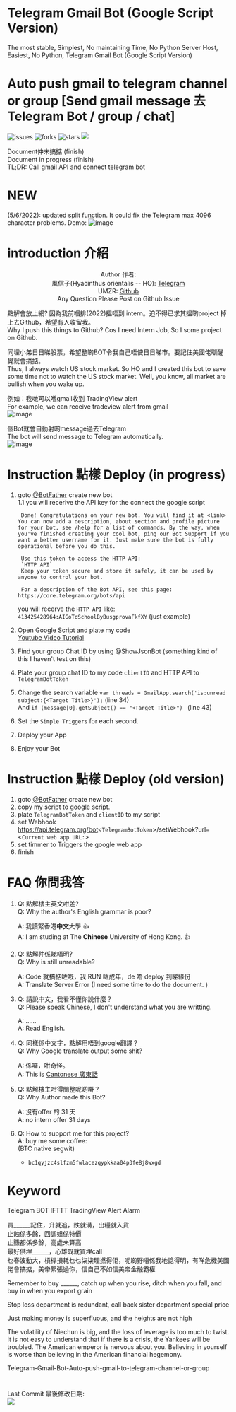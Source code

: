 # Telegram Gmail Bot (Google Script Version)

The most stable, Simplest, No maintaining Time, No Python Server Host, Easiest, No Python, Telegram Gmail Bot (Google Script Version) 

# Auto push gmail to telegram channel or group [Send gmail message 去 Telegram Bot / group / chat]
![issues](https://img.shields.io/github/issues/umzr/Auto-push-gmail-to-telegram-channel-or-group)
![forks](https://img.shields.io/github/forks/umzr/Auto-push-gmail-to-telegram-channel-or-group)
![stars](https://img.shields.io/github/stars/umzr/Auto-push-gmail-to-telegram-channel-or-group)
![](https://img.shields.io/github/license/umzr/Auto-push-gmail-to-telegram-channel-or-group)

Document仲未搞掂 (finish)  
Document in progress (finish)  
TL;DR: Call gmail API and connect telegram bot

# NEW 

(5/6/2022): updated split function. It could fix the Telegram max 4096 character problems.
    Demo:
    ![image](https://na.cx/i/Bm2Z99D.png)


# introduction 介紹

<p align="center">
    Author 作者:  
    </br> 
        風信子(Hyacinthus orientalis -- HO): <a href="https://t.me/TeleDele">Telegram</a>
    </br>
        UMZR: <a href="https://github.com/umzr">Github</a> 
    </br>
    Any Question Please Post on Github Issue
</p>

點解會放上網? 因為我前嗰排(2022)搵唔到 intern。迫不得已求其搵啲project 掉上去Github，希望有人收留我。  
Why I push this things to Github? Cos I need Intern Job, So I some project on Github.  
  
同埋小弟日日睇股票，希望整啲BOT令我自己唔使日日睇市。要記住美國佬瞓醒覺就會搞掂。  
Thus, I always watch US stock market. So HO and I created this bot to save some time not to watch the US stock market. Well, you know, all market are bullish when you wake up.

例如：我哋可以喺gmail收到 TradingView alert  
For example, we can receive tradeview alert from gmail  
![image](https://raw.githubusercontent.com/umzr/Auto-push-gmail-to-telegram-channel-or-group/main/src/image/tradingview_gmail.png?token=GHSAT0AAAAAABUVO6VCDGF6AIKGEH4CTQMAYUMWD2Q)  

個Bot就會自動射啲message過去Telegram  
The bot will send message to Telegram automatically.  
![image](https://raw.githubusercontent.com/umzr/Auto-push-gmail-to-telegram-channel-or-group/main/src/image/tradingview_notice.png?token=GHSAT0AAAAAABUVO6VCVJS7MCYXWZDJQKZWYUMWEDA)

# Instruction 點樣 Deploy (in progress)

1. goto [@BotFather](https://t.me/BotFather) create new bot  
1.1 you will recerive the API key for the connect the google script  

        Done! Congratulations on your new bot. You will find it at <link> You can now add a description, about section and profile picture for your bot, see /help for a list of commands. By the way, when you've finished creating your cool bot, ping our Bot Support if you want a better username for it. Just make sure the bot is fully operational before you do this.

        Use this token to access the HTTP API:
        `HTTP API`
        Keep your token secure and store it safely, it can be used by anyone to control your bot.

        For a description of the Bot API, see this page: https://core.telegram.org/bots/api

    you will recerve the `HTTP API` like:  
            `413425428964:AIGoToSchoolByBusgprovaFkfXY` (just example)  

2. Open Google Script and plate my code  
    [Youtube Video Tutorial](https://www.youtube.com/watch?v=YV9W-F6TaCY)  
3. Find your group Chat ID by using @ShowJsonBot (something kind of this I haven't test on this) 
4. Plate your group chat ID to my code `clientID` and HTTP API to `TelegramBotToken`  

5. Change the search variable `var threads = GmailApp.search('is:unread subject:{<Target Title>}');` (line 34)   
And `if (message[0].getSubject() == "<Target Title>") ` (line 43)

6. Set the `Simple Triggers` for each second.

7. Deploy your App

8. Enjoy your Bot

# Instruction 點樣 Deploy (old version)

1. goto [@BotFather](https://t.me/BotFather) create new bot
2. copy my script to [google script](https://script.google.com/).
3. plate `TelegramBotToken` and `clientID` to my script
4. set Webhook https://api.telegram.org/bot<`TelegramBotToken`>/setWebhook?url=<`Current web app URL:`>
5. set timmer to Triggers the google web app
6. finish

# FAQ 你問我答

1. Q: 點解樓主英文咁差?  
    Q: Why the author's English grammar is poor?

   A: 我讀緊香港**中文**大學 :+1:  
    A: I am studing at The **Chinese** University of Hong Kong. :+1:

2. Q: 點解仲係睇唔明?  
    Q: Why is still unreadable?

   A: Code 就搞掂咗嘅，我 RUN 咗成年，de 唔 deploy 到睇緣份  
    A: Translate Server Error (I need some time to do the document. )

3. Q: 請說中文，我看不懂你說什麼？  
    Q: Please speak Chinese, I don't understand what you are writting.

    A: ......  
    A: Read English.

4. Q: 同樣係中文字，點解用唔到google翻譯？  
    Q: Why Google translate output some shit?

    A: 係囉，咁奇怪。  
    A: This is [Cantonese 廣東話](https://en.wikipedia.org/wiki/Cantonese)

5. Q: 點解樓主咁得閒整呢啲嘢？  
    Q: Why Author made this Bot?

    A:  沒有offer 的 31 天  
    A: no intern offer 31 days
    
6. Q: How to support me for this project?  
    A: buy me some coffee:  
    (BTC native segwit)  
     - `bc1qyjzc4slfzm5fwlacezqypkkaa04p3fe8j8wxgd` 


# Keyword
Telegram  BOT  IFTTT  TradingView Alert  Alarm  

買______記住，升就追，跌就溝，出糧就入貨  
止蝕係多餘，回調姐係特價  
止賺都係多餘，高處未算高  
最好供埋______，心雄既就買埋call  
乜春波動大，槓桿損耗乜乜柒柒理撚得佢，呢啲野唔係我地諗得明，有咩危機美國佬會搞掂，美帝緊張過你，信自己不如信美帝金融霸權  

Remember to buy ______, catch up when you rise, ditch when you fall, and buy in when you export grain

Stop loss department is redundant, call back sister department special price

Just making money is superfluous, and the heights are not high

The volatility of Niechun is big, and the loss of leverage is too much to twist. It is not easy to understand that if there is a crisis, the Yankees will be troubled. The American emperor is nervous about you. Believing in yourself is worse than believing in the American financial hegemony.

Telegram-Gmail-Bot-Auto-push-gmail-to-telegram-channel-or-group

#
Last Commit 最後修改日期:  
![](https://img.shields.io/github/last-commit/umzr/Auto-push-gmail-to-telegram-channel-or-group) 